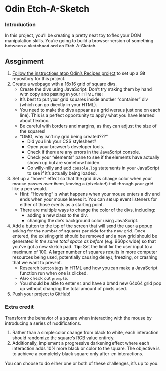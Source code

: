 # Odin Etch-A-Sketch

### Introduction
In this project, you’ll be creating a pretty neat toy to flex your DOM manipulation skills. You’re going to build a browser version of something between a sketchpad and an Etch-A-Sketch.

## Assginment
1. [Follow the instructions atop Odin’s Recipes project](https://www.theodinproject.com/lessons/foundations-recipes#setting-up-your-projects-github-repository) to set up a Git repository for this project.
2. Create a webpage with a 16x16 grid of square divs.
    * Create the divs using JavaScript. Don’t try making them by hand with copy and pasting in your HTML file!
    * It’s best to put your grid squares inside another “container” div (which can go directly in your HTML).
    * You need to make the divs appear as a grid (versus just one on each line). This is a perfect opportunity to apply what you have learned about flexbox.
    * Be careful with borders and margins, as they can adjust the size of the squares!
    * “OMG, why isn’t my grid being created???”
      * Did you link your CSS stylesheet?
      * Open your browser’s developer tools.
      * Check if there are any errors in the JavaScript console.
      * Check your “elements” pane to see if the elements have actually shown up but are somehow hidden.
      * Go willy-nilly and add <code>console.log</code> statements in your JavaScript to see if it’s actually being loaded.
3. Set up a “hover” effect so that the grid divs change color when your mouse passes over them, leaving a (pixelated) trail through your grid like a pen would.
    * Hint: “Hovering” is what happens when your mouse enters a div and ends when your mouse leaves it. You can set up event listeners for either of those events as a starting point.
    * There are multiple ways to change the color of the divs, including:
      * adding a new class to the div.
      * changing the div’s background color using JavaScript.
4. Add a button to the top of the screen that will send the user a popup asking for the number of squares per side for the new grid. Once entered, the existing grid should be removed and a new grid should be generated *in the same total space as before* (e.g. 960px wide) so that you’ve got a new sketch pad. **Tip**: Set the limit for the user input to a maximum of 100. A larger number of squares results in more computer resources being used, potentially causing delays, freezing, or crashing that we want to prevent.
   * Research <code>button</code> tags in HTML and how you can make a JavaScript function run when one is clicked.
   * Also check out <code>prompt</code>s.
   * You should be able to enter <code>64</code> and have a brand new 64x64 grid pop up without changing the total amount of pixels used.
5. Push your project to GitHub!

### Extra credit
Transform the behavior of a square when interacting with the mouse by introducing a series of modifications.
1. Rather than a simple color change from black to white, each interaction should randomize the square’s RGB value entirely.
2. Additionally, implement a progressive darkening effect where each interaction adds 10% more black or color to the square. The objective is to achieve a completely black square only after ten interactions.

You can choose to do either one or both of these challenges, it’s up to you.
